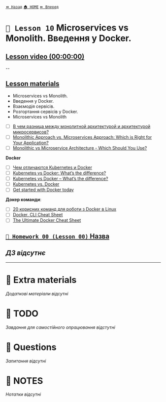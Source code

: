 [`⏪ Назад`](../09/README.md)  [`🏠 HOME`](../../README.md)  [`⏩ Вперед`](../11/README.md)  

# `📗 Lesson 10` Microservices vs Monolith. Введення у Docker.

## [Lesson video (00:00:00)]()

--

## [Lesson materials]()

- Microservices vs Monolith.
- Введення у Docker.
- Взаємодія сервісів.
- Розгортання сервісів у Docker.
- Microservices vs Monolith

- [ ] [В чем разница между монолитной архитектурой и архитектурой микросервисов?](https://aws.amazon.com/compare/the-difference-between-monolithic-and-microservices-architecture/)
- [ ] [Monolithic Approach vs. Microservices Approach: Which is Right for Your Application?](https://www.linkedin.com/pulse/monolithic-approach-vs-microservices-which-right-your-majid-sheikh/)
- [ ] [Monolithic vs Microservice Architecture - Which Should You Use?](https://www.alexhyett.com/monolithic-vs-microservices/)

**Docker**

- [ ] [Чем отличаются Kubernetes и Docker](https://aws.amazon.com/compare/the-difference-between-kubernetes-and-docker/)
- [ ] [Kubernetes vs Docker: What’s the difference?](https://www.dynatrace.com/news/blog/kubernetes-vs-docker/)
- [ ] [Kubernetes vs Docker – What’s the difference?](https://k21academy.com/docker-kubernetes/kubernetes-vs-docker/)
- [ ] [Kubernetes vs. Docker](https://azure.microsoft.com/en-us/resources/cloud-computing-dictionary/kubernetes-vs-docker)
- [ ] [Get started with Docker today](https://www.docker.com/blog/docker-and-kubernetes/е)

**Докер команди**:

- [ ] [20 корисних команд для роботи з Docker в Linux](https://itedu.center/ua/blog/ratings/docker_linux/)
- [ ] [Docker. CLI Cheat Sheet](https://docs.docker.com/get-started/docker_cheatsheet.pdf)
- [ ] [The Ultimate Docker Cheat Sheet](https://dockerlabs.collabnix.com/docker/cheatsheet/)

## [`📕 Homework 00 (Lesson 00)` Назва]()  
*ДЗ відсутнє*
--

---

# 📘 Extra materials

*Додаткові матеріали відсутні*

# 📘 TODO
*Завдання для самостійного опрацювання відстутні*

# 📘 Questions
*Запитання відсутні*

# 📘 NOTES
*Нотатки відсутні*

